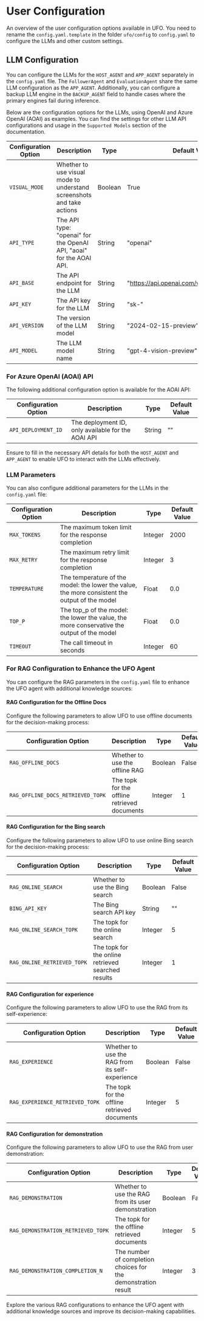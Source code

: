 # User Configuration

An overview of the user configuration options available in UFO. You need to rename the `config.yaml.template` in the folder `ufo/config` to `config.yaml` to configure the LLMs and other custom settings.

## LLM Configuration

You can configure the LLMs for the `HOST_AGENT` and `APP_AGENT` separately in the `config.yaml` file. The `FollowerAgent` and `EvaluationAgent` share the same LLM configuration as the `APP_AGENT`. Additionally, you can configure a backup LLM engine in the `BACKUP_AGENT` field to handle cases where the primary engines fail during inference.

Below are the configuration options for the LLMs, using OpenAI and Azure OpenAI (AOAI) as examples. You can find the settings for other LLM API configurations and usage in the `Supported Models` section of the documentation.

| Configuration Option | Description | Type | Default Value |
|----------------------|-------------|------|---------------|
| `VISUAL_MODE` | Whether to use visual mode to understand screenshots and take actions | Boolean | True |
| `API_TYPE` | The API type: "openai" for the OpenAI API, "aoai" for the AOAI API. | String | "openai" |
| `API_BASE` | The API endpoint for the LLM | String | "https://api.openai.com/v1/chat/completions" |
| `API_KEY` | The API key for the LLM | String | "sk-" |
| `API_VERSION` | The version of the LLM model | String | "2024-02-15-preview" |
| `API_MODEL` | The LLM model name | String | "gpt-4-vision-preview" |

### For Azure OpenAI (AOAI) API
The following additional configuration option is available for the AOAI API:

| Configuration Option | Description | Type | Default Value |
|----------------------|-------------|------|---------------|
| `API_DEPLOYMENT_ID` | The deployment ID, only available for the AOAI API | String | "" |

Ensure to fill in the necessary API details for both the `HOST_AGENT` and `APP_AGENT` to enable UFO to interact with the LLMs effectively.

### LLM Parameters
You can also configure additional parameters for the LLMs in the `config.yaml` file:

| Configuration Option | Description | Type | Default Value |
|----------------------|-------------|------|---------------|
| `MAX_TOKENS` | The maximum token limit for the response completion | Integer | 2000 |
| `MAX_RETRY` | The maximum retry limit for the response completion | Integer | 3 |
| `TEMPERATURE` | The temperature of the model: the lower the value, the more consistent the output of the model | Float | 0.0 |
| `TOP_P` | The top_p of the model: the lower the value, the more conservative the output of the model | Float | 0.0 |
| `TIMEOUT` | The call timeout in seconds | Integer | 60 |

### For RAG Configuration to Enhance the UFO Agent
You can configure the RAG parameters in the `config.yaml` file to enhance the UFO agent with additional knowledge sources:

#### RAG Configuration for the Offline Docs
Configure the following parameters to allow UFO to use offline documents for the decision-making process:

| Configuration Option | Description | Type | Default Value |
|----------------------|-------------|------|---------------|
| `RAG_OFFLINE_DOCS` | Whether to use the offline RAG | Boolean | False |
| `RAG_OFFLINE_DOCS_RETRIEVED_TOPK` | The topk for the offline retrieved documents | Integer | 1 |


#### RAG Configuration for the Bing search
Configure the following parameters to allow UFO to use online Bing search for the decision-making process:

| Configuration Option | Description | Type | Default Value |
|----------------------|-------------|------|---------------|
| `RAG_ONLINE_SEARCH` | Whether to use the Bing search | Boolean | False |
| `BING_API_KEY` | The Bing search API key | String | "" |
| `RAG_ONLINE_SEARCH_TOPK` | The topk for the online search | Integer | 5 |
| `RAG_ONLINE_RETRIEVED_TOPK` | The topk for the online retrieved searched results | Integer | 1 |


#### RAG Configuration for experience
Configure the following parameters to allow UFO to use the RAG from its self-experience:

| Configuration Option | Description | Type | Default Value |
|----------------------|-------------|------|---------------|
| `RAG_EXPERIENCE` | Whether to use the RAG from its self-experience | Boolean | False |
| `RAG_EXPERIENCE_RETRIEVED_TOPK` | The topk for the offline retrieved documents | Integer | 5 |

#### RAG Configuration for demonstration
Configure the following parameters to allow UFO to use the RAG from user demonstration:

| Configuration Option | Description | Type | Default Value |
|----------------------|-------------|------|---------------|
| `RAG_DEMONSTRATION` | Whether to use the RAG from its user demonstration | Boolean | False |
| `RAG_DEMONSTRATION_RETRIEVED_TOPK` | The topk for the offline retrieved documents | Integer | 5 |
| `RAG_DEMONSTRATION_COMPLETION_N` | The number of completion choices for the demonstration result | Integer | 3 |


Explore the various RAG configurations to enhance the UFO agent with additional knowledge sources and improve its decision-making capabilities.






